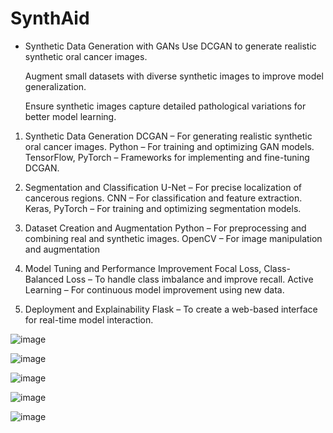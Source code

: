 # SynthAid

- Synthetic Data Generation with GANs
    Use DCGAN to generate realistic synthetic oral cancer images.
  
    Augment small datasets with diverse synthetic images to improve model                                                       
    generalization.
  
   Ensure synthetic images capture detailed pathological variations for better model learning.

1. Synthetic Data Generation
DCGAN – For generating realistic synthetic oral cancer images.
Python – For training and optimizing GAN models.
TensorFlow, PyTorch – Frameworks for implementing and fine-tuning DCGAN.

3.   Segmentation and Classification
U-Net – For precise localization of cancerous regions.
CNN – For classification and feature extraction.
Keras, PyTorch – For training and optimizing segmentation models.

4.  Dataset Creation and Augmentation
Python – For preprocessing and combining real and synthetic images.
OpenCV – For image manipulation and augmentation

5. Model Tuning and Performance Improvement
Focal Loss, Class-Balanced Loss – To handle class imbalance and improve recall.
Active Learning – For continuous model improvement using new data.

6.  Deployment and Explainability
Flask – To create a web-based interface for real-time model interaction.

![image](https://github.com/user-attachments/assets/68549d53-7c2a-4e1c-b660-1116e9fa0104)

![image](https://github.com/user-attachments/assets/8a24721a-fabc-4b7b-aedd-dd92a35bf7c8)

![image](https://github.com/user-attachments/assets/1ab9bccf-5241-465f-8ab4-86fbabba13d7)

![image](https://github.com/user-attachments/assets/d6ef350c-cc00-4e54-a7fc-467110f7b96c)

![image](https://github.com/user-attachments/assets/2a19262d-c061-452a-8d92-4e2928c1729d)

